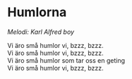 # Humlorna

_Melodi: Karl Alfred boy_

Vi äro små humlor vi, bzzz, bzzz.  
Vi äro små humlor vi, bzzz, bzzz.  
Vi äro små humlor som tar oss en geting  
Vi äro små humlor vi, bzzz, bzzz.
